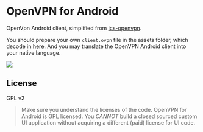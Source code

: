 OpenVPN for Android
=================================
OpenVpn Android client, simplified from [ics-openvpn](https://github.com/schwabe/ics-openvpn).

You should prepare your own `client.ovpn` file in the assets folder, which decode in [here](https://github.com/yuger/VPN_2017/blob/master/vpn2017/src/main/java/com.air.airvpn/MainActivity.java#L86).
And you may translate the OpenVPN Android client into your native language. 

![](https://github.com/yuger/VPN_2017/blob/master/vpn2017/art/screenshot.jpg)

License
---------------------------------
GPL v2
> Make sure you understand the licenses of the code. OpenVPN for Android is GPL licensed.
> You _CANNOT_ build a closed sourced custom UI application without acquiring a different (paid) license for UI code.

